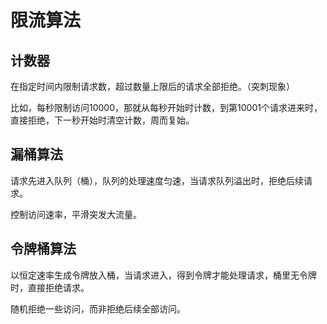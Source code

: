 # 限流算法
## 计数器
在指定时间内限制请求数，超过数量上限后的请求全部拒绝。（突刺现象）

比如，每秒限制访问10000，那就从每秒开始时计数，到第10001个请求进来时，直接拒绝，下一秒开始时清空计数，周而复始。

## 漏桶算法
请求先进入队列（桶），队列的处理速度匀速，当请求队列溢出时，拒绝后续请求。

控制访问速率，平滑突发大流量。

## 令牌桶算法
以恒定速率生成令牌放入桶，当请求进入，得到令牌才能处理请求，桶里无令牌时，直接拒绝请求。

随机拒绝一些访问，而非拒绝后续全部访问。